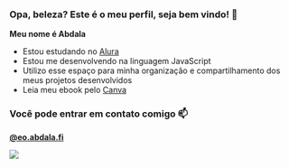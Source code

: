 ### Opa, beleza? Este é o meu perfil, seja bem vindo! 🎋

**Meu nome é Abdala**

- Estou estudando no [Alura](https://www.alura.com.br)
- Estou me desenvolvendo na linguagem JavaScript
- Utilizo esse espaço para minha organização e compartilhamento dos meus projetos desenvolvidos
- Leia meu ebook pelo [Canva](https://www.canva.com/design/DAF_JBKlCaI/IjCp9zL8HNFMpko-DFGI3Q/edit?utm_content=DAF_JBKlCaI&utm_campaign=designshare&utm_medium=link2&utm_source=sharebutton)

### Você pode entrar em contato comigo 📫

**[@eo.abdala.fi](https://www.instagram.com/eo.abdala.fi/)**

![](https://media1.tenor.com/m/LivQlT-8ZEoAAAAC/shuumatsu-no-valkyrie-nikola-tesla.gif)
